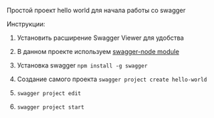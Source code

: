 Простой проект hello world для начала работы со swagger

Инструкции:

1. Установить расширение Swagger Viewer для удобства

2. В данном проекте используем [swagger-node module](https://github.com/swagger-api/swagger-node)

3. Установка swagger `npm install -g swagger`

4. Создание самого проекта `swagger project create hello-world`

5. `swagger project edit`
6. `swagger project start`
